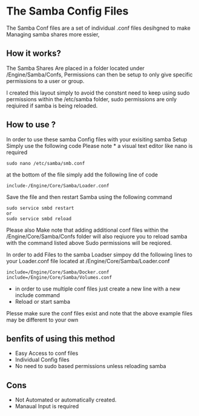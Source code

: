 # The Samba Config Files

The Samba Conf files are a set of individual .conf files desihgned to make Managing samba shares more essier,

## How it works?
The Samba Shares Are placed in a folder located under /Engine/Samba/Confs, Permissions can then be setup to 
only give specific permissions to a user or group.

I created this layout simply to avoid the constsnt need to keep using sudo permissions within the /etc/samba folder, sudo permissions are only reqiuired if samba is being reloaded.

## How to use ?

In order to use these samba Config files with your exisiting samba Setup Simply use the following code
Please note * a visual text editor like nano is required

```
sudo nano /etc/samba/smb.conf
```

at the bottom of the file simply add the following line of code

```
include-/Engine/Core/Samba/Loader.conf
```
Save the file and then restart Samba using the following command

```
sudo service smbd restart
or
sudo service smbd reload
```

Please also Make note that adding additional conf files within the /Engine/Core/Samba/Confs folder 
will also reqiuore you to reload samba with the command listed above Sudo permissions will be reqiored.

In order to add Files to the samba Loadser simpoy dd the following lines to your Loader.conf file located at /Engine/Core/Samba/Loader.conf

```
include=/Engine/Core/Samba/Docker.conf
include=/Engine/Core/Samba/Volumes.conf
```

* in order to use multiple conf files just create a new line with a new include command
* Reload or start samba

Plesse make sure the conf files exist and  note that the above example files may be different to your own


## benfits of using this method

* Easy Access to conf files
* Individual Config files
* No need to sudo based permissions unless reloading samba

## Cons

 * Not Automated or automatically created.
 * Manaual Input is required
